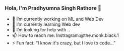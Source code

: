 ### Hola, I'm Pradhyumna Singh Rathore  👋

- 🔭 I’m currently working on ML and Web Dev
- 🌱 I’m currently learning Web dev
- 🤔 I’m looking for help with ..
- 📫 How to reach me: Instragram:@the.monk.black.1
- ⚡ Fun fact: “I know it's crazy, but I love to code…”
